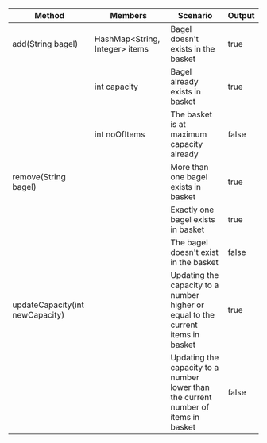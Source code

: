 | Method                          | Members                        | Scenario                                                                           | Output |
|---------------------------------|--------------------------------|------------------------------------------------------------------------------------|--------|
| add(String bagel)               | HashMap<String, Integer> items | Bagel doesn't exists in the basket                                                 | true   |
|                                 | int capacity                   | Bagel already exists in basket                                                     | true   |
|                                 | int noOfItems                  | The basket is at maximum capacity already                                          | false  |
| remove(String bagel)            |                                | More than one bagel exists in basket                                               | true   |
|                                 |                                | Exactly one bagel exists in basket                                                 | true   |
|                                 |                                | The bagel doesn't exist in the basket                                              | false  |
| updateCapacity(int newCapacity) |                                | Updating the capacity to a number higher or equal to the current items in basket   | true   |
|                                 |                                | Updating the capacity to a number lower than the current number of items in basket | false  |

